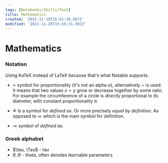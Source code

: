 ```yaml
---
tags: [Notebooks/Skills/Tech]
title: Mathematics
created: '2021-11-19T15:01:38.887Z'
modified: '2021-11-20T15:59:31.492Z'
---
```


# Mathematics

### Notation

Using KaTeX instead of LaTeX because that's what Notable supports.

- $\propto$
symbol for proportionality (it's not an alpha $\alpha$), alternatively ~ is used. It means that two values $x \propto y$ grow or decrease together by some ratio. For example the circumference of a circle is _directly_ proportional to its diameter, with constant proportionality $\pi$.

- $\triangleq$
Is a symbol for _defined as_. Or more precisely _equal by definition_. As opposed to $\coloneqq$ which is the main symbol for definition.

- $\coloneqq$
symbol of _defined as_.

### Greek alphabet
- $\tau, \Tau$ - tau
- $\theta, \Theta$ - theta, often denotes learnable parameters
